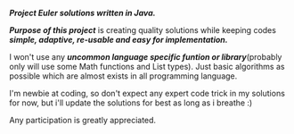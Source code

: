 ***Project Euler solutions written in Java.***

***Purpose of this project*** is creating quality solutions while keeping codes ***simple, adaptive, re-usable and easy for implementation.***

I won't use any ***uncommon language specific funtion or library***(probably only will use some Math functions and List types). Just basic algorithms as possible which are almost exists in all programming language.

I'm newbie at coding, so don't expect any expert code trick in my solutions for now, but i'll update the solutions for best as long as i breathe :)

Any participation is greatly appreciated.
